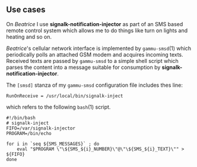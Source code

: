 ## Use cases

On _Beatrice_ I use __signalk-notification-injector__ as part of an SMS based
remote control system which allows me to do things like turn on lights and
heating and so on.

_Beatrice_'s cellular network interface is implemented by ```gammu-smsd```(1)
which periodically polls an attached GSM modem and acquires incoming texts.
Received texts are passed by ```gammu-smsd``` to a simple shell script which
parses the content into a message suitable for consumption by
__signalk-notification-injector__.

The ```[smsd]``` stanza of my ```gammu-smsd``` configuration file includes thes
 line:
```
RunOnReceive = /usr/local/bin/signalk-inject
```
which refers to the following ```bash```(1) script.
```
#!/bin/bash
# signalk-inject
FIFO=/var/signalk-injector
PROGRAM=/bin/echo

for i in `seq ${SMS_MESSAGES}` ; do
    eval "$PROGRAM \"\${SMS_${i}_NUMBER}\"@\"\${SMS_${i}_TEXT}\"" > ${FIFO}
done

```

